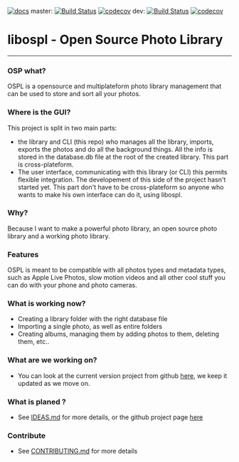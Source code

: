 [![docs](https://img.shields.io/badge/docs-libospl-success)](https://angelofrangione.github.io/libospl/) master: [![Build Status](https://www.travis-ci.com/AngeloFrangione/libospl.svg?branch=master)](https://www.travis-ci.com/AngeloFrangione/libospl) [![codecov](https://codecov.io/gh/AngeloFrangione/libospl/branch/master/graph/badge.svg?token=53EckTgSg7)](https://codecov.io/gh/AngeloFrangione/libospl) dev: [![Build Status](https://www.travis-ci.com/AngeloFrangione/libospl.svg?branch=dev)](https://www.travis-ci.com/AngeloFrangione/libospl) [![codecov](https://codecov.io/gh/AngeloFrangione/libospl/branch/dev/graph/badge.svg?token=53EckTgSg7)](https://codecov.io/gh/AngeloFrangione/libospl)


# libospl - Open Source Photo Library
----------------------------------------
### OSP what?
OSPL is a opensource and multiplateform photo library management that can be used to store and sort all your photos.

### Where is the GUI?
This project is split in two main parts:

* the library and CLI (this repo) who manages all the library, imports, exports the photos and do all the background things. All the info is stored in the database.db file at the root of the created library. This part is cross-plateform.
* The user interface, communicating with this library (or CLI) this permits flexible integration. The developement of this side of the project hasn't started yet. This part don't have to be cross-plateform so anyone who wants to make his own interface can do it, using libospl.

### Why?
Because I want to make a powerful photo library, an open source photo library and a working photo library.

### Features
OSPL is meant to be compatible with all photos types and metadata types, such as Apple Live Photos, slow motion videos and all other cool stuff you can do with your phone and photo cameras.

### What is working now?
- Creating a library folder with the right database file
- Importing a single photo, as well as entire folders
- Creating albums, managing them by adding photos to them, deleting them, etc..

### What are we working on?
- You can look at the current version project from github [here](https://github.com/AngeloFrangione/libospl/projects), we keep it updated as we move on.

### What is planed ?
- See [IDEAS.md](https://github.com/AngeloFrangione/libospl/blob/master/IDEAS.md) for more details, or the github project page [here](https://github.com/AngeloFrangione/libospl/projects)

### Contribute
- See [CONTRIBUTING.md](https://github.com/AngeloFrangione/libospl/blob/master/CONTRIBUTING.md) for more details

